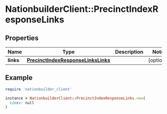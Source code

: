 # NationbuilderClient::PrecinctIndexResponseLinks

## Properties

| Name | Type | Description | Notes |
| ---- | ---- | ----------- | ----- |
| **links** | [**PrecinctIndexResponseLinksLinks**](PrecinctIndexResponseLinksLinks.md) |  | [optional] |

## Example

```ruby
require 'nationbuilder_client'

instance = NationbuilderClient::PrecinctIndexResponseLinks.new(
  links: null
)
```

